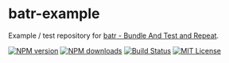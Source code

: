 # batr-example
Example / test repository for [batr - Bundle And Test and Repeat](https://github.com/eklem/batr).

[![NPM version](http://img.shields.io/npm/v/batr-example.svg?style=flat)](https://npmjs.org/package/batr-example)
[![NPM downloads](http://img.shields.io/npm/dm/batr-example.svg?style=flat)](https://npmjs.org/package/batr-example) 
[![Build Status](https://app.travis-ci.com/github/eklem/batr-example.svg?branch=master)](https://app.travis-ci.com/github/eklem/batr-example) 
[![MIT License](http://img.shields.io/badge/license-MIT-blue.svg?style=flat)](LICENSE) 

